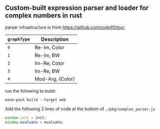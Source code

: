 ## Custom-built expression parser and loader for complex numbers in rust

parser infrastructure is from https://github.com/rodolf0/tox/

| `graphType` | Description      |
| ----------- | ---------------- |
| `0`         | Re-Im, Color     |
| `1`         | Re-Im, BW        |
| `2`         | Im-Re, Color     |
| `3`         | Im-Re, BW        |
| `4`         | Mod-Arg, (Color) |

run the following to build:

```
wasm-pack build --target web
```

Add the following 2 lines of code at the bottom of `./pkg/complex_parser.js`

```js
window.init = init;
window.evaluate = evaluate;
```
